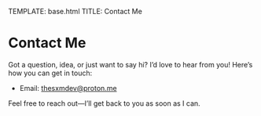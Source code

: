 TEMPLATE: base.html
TITLE: Contact Me

# Contact Me

Got a question, idea, or just want to say hi? I’d love to hear from you! Here’s how you can get in touch:

- Email: thesxmdev@proton.me

Feel free to reach out—I’ll get back to you as soon as I can.
